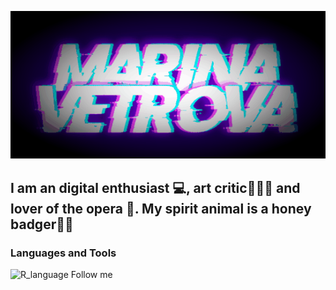 ![Header](https://github.com/MarinaDVetrova/MarinaDVetrova/blob/main/assets/header.gif)

## I am an digital enthusiast 💻, art critic👩🏻‍🎓 and lover of the opera 🎼. My spirit animal is a honey badger🍯🦡

### Languages and Tools
![R_language](https://img.shields.io/badge/-R_language-090909?style=for-the-badge&logo=r)
Follow me
